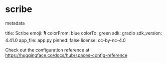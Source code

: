 # scribe

metadata

title: Scribe
emoji: 🎙️
colorFrom: blue
colorTo: green
sdk: gradio
sdk_version: 4.41.0
app_file: app.py
pinned: false
license: cc-by-nc-4.0

Check out the configuration reference at https://huggingface.co/docs/hub/spaces-config-reference

